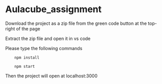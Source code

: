 # Aulacube_assignment

Download the project as a zip file from the green code button at the top-right of the page

Extract the zip file and open it in vs code

Please type the following commands

		npm install
		
		npm start

Then the project will open at localhost:3000
